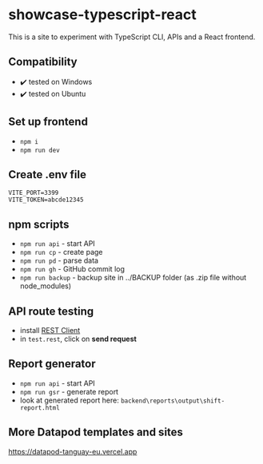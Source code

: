 # showcase-typescript-react

This is a site to experiment with TypeScript CLI, APIs and a React frontend.

## Compatibility

-   ✔️ tested on Windows
-   ✔️ tested on Ubuntu

## Set up frontend

-   `npm i`
-   `npm run dev`

## Create .env file

```
VITE_PORT=3399
VITE_TOKEN=abcde12345
```

## npm scripts

-   `npm run api` - start API
-   `npm run cp` - create page
-   `npm run pd` - parse data
-   `npm run gh` - GitHub commit log
-   `npm run backup` - backup site in ../BACKUP folder (as .zip file without node_modules)

## API route testing

-   install [REST Client](https://marketplace.visualstudio.com/items?itemName=humao.rest-client)
-   in `test.rest`, click on **send request**

## Report generator

-   `npm run api` - start API
-   `npm run gsr` - generate report
-   look at generated report here: `backend\reports\output\shift-report.html`

## More Datapod templates and sites

https://datapod-tanguay-eu.vercel.app
